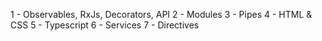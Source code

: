 1 - Observables, RxJs, Decorators, API
2 - Modules
3 - Pipes
4 - HTML & CSS
5 - Typescript
6 - Services
7 - Directives
